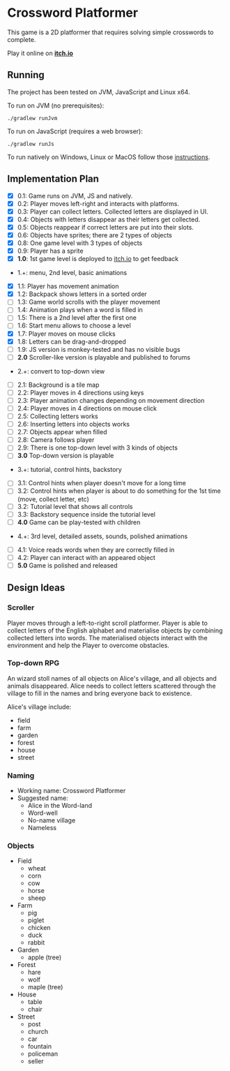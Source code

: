 # Crossword Platformer

This game is a 2D platformer that requires solving simple crosswords to complete.

Play it online on [**itch.io**](https://voddan.itch.io/crossword-hero)

## Running

The project has been tested on JVM, JavaScript and Linux x64.

To run on JVM (no prerequisites):

    ./gradlew runJvm
   
To run on JavaScript (requires a web browser):

    ./gradlew runJs
    
To run natively on Windows, Linux or MacOS follow those 
[instructions](https://korlibs.soywiz.com/korge/deployment/desktop/).

## Implementation Plan

 - [x] 0.1: Game runs on JVM, JS and natively.
 - [x] 0.2: Player moves left-right and interacts with platforms.
 - [x] 0.3: Player can collect letters. Collected letters are displayed in UI.
 - [x] 0.4: Objects with letters disappear as their letters get collected.
 - [x] 0.5: Objects reappear if correct letters are put into their slots.
 - [x] 0.6: Objects have sprites; there are 2 types of objects
 - [x] 0.8: One game level with 3 types of objects
 - [x] 0.9: Player has a sprite
 - [x] **1.0**: 1st game level is deployed to [itch.io](https://itch.io/) to get feedback
 - 1.+: menu, 2nd level, basic animations
 - [x] 1.1: Player has movement animation
 - [x] 1.2: Backpack shows letters in a sorted order
 - [ ] 1.3: Game world scrolls with the player movement
 - [ ] 1.4: Animation plays when a word is filled in
 - [ ] 1.5: There is a 2nd level after the first one
 - [ ] 1.6: Start menu allows to choose a level
 - [x] 1.7: Player moves on mouse clicks
 - [x] 1.8: Letters can be drag-and-dropped
 - [ ] 1.9: JS version is monkey-tested and has no visible bugs
 - [ ] **2.0** Scroller-like version is playable and published to forums 
 - 2.+: convert to top-down view
 - [ ] 2.1: Background is a tile map
 - [ ] 2.2: Player moves in 4 directions using keys
 - [ ] 2.3: Player animation changes depending on movement direction
 - [ ] 2.4: Player moves in 4 directions on mouse click
 - [ ] 2.5: Collecting letters works
 - [ ] 2.6: Inserting letters into objects works
 - [ ] 2.7: Objects appear when filled
 - [ ] 2.8: Camera follows player
 - [ ] 2.9: There is one top-down level with 3 kinds of objects
 - [ ] **3.0** Top-down version is playable
 - 3.+: tutorial, control hints, backstory
 - [ ] 3.1: Control hints when player doesn't move for a long time
 - [ ] 3.2: Control hints when player is about to do something for the 1st time (move, collect letter, etc) 
 - [ ] 3.2: Tutorial level that shows all controls
 - [ ] 3.3: Backstory sequence inside the tutorial level
 - [ ] **4.0** Game can be play-tested with children
 - 4.+: 3rd level, detailed assets, sounds, polished animations
 - [ ] 4.1: Voice reads words when they are correctly filled in
 - [ ] 4.2: Player can interact with an appeared object 
 - [ ] **5.0** Game is polished and released
 
 ## Design Ideas
 
 ### Scroller
 
 Player moves through a left-to-right scroll platformer. 
 Player is able to collect letters of the English alphabet and 
 materialise objects by combining collected letters into words.
 The materialised objects interact with the environment and 
 help the Player to overcome obstacles.
 
 ### Top-down RPG
 
 An wizard stoll names of all objects on Alice's village, 
 and all objects and animals disappeared. 
 Alice needs to collect letters scattered through the village 
 to fill in the names and bring everyone back to existence.
 
 Alice's village include:
  - field
  - farm
  - garden
  - forest
  - house
  - street
 
 ### Naming
 
 - Working name: Crossword Platformer
 - Suggested name: 
   - Alice in the Word-land
   - Word-well
   - No-name village
   - Nameless
 
 ### Objects
 
- Field
  - wheat
  - corn
  - cow
  - horse
  - sheep
- Farm
  - pig
  - piglet
  - chicken
  - duck
  - rabbit
- Garden
  - apple (tree)
- Forest
  - hare
  - wolf
  - maple (tree)
- House
  - table
  - chair
- Street
  - post
  - church
  - car
  - fountain
  - policeman
  - seller
